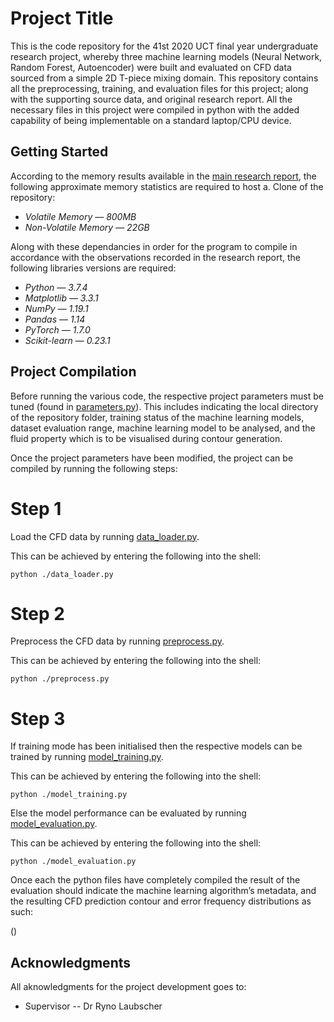 # Project Title

This is the code repository for the 41st 2020 UCT final year undergraduate research project, whereby three machine learning models (Neural Network, Random Forest, Autoencoder) were built and evaluated on CFD data sourced from a simple 2D T-piece mixing domain. This repository contains all the preprocessing, training, and evaluation files for this project; along with the supporting source data, and original research report. All the necessary files in this project were compiled in python with the added capability of being implementable on a standard laptop/CPU device.


## Getting Started

According to the memory results available in the [main research report](https://github.com/Daniel-Ferrini/Undergraduate_Research_Project/blob/main/Undergraduate_Report.pdf), the following approximate memory statistics are required to host a. Clone of the repository:

* *Volatile Memory* — *800MB*
* *Non-Volatile Memory* — *22GB*

Along with these dependancies in order for the program to compile in accordance with the observations recorded in the research report, the following libraries versions are required:

* *Python* — *3.7.4*
* *Matplotlib* — *3.3.1* 
* *NumPy* — *1.19.1* 
* *Pandas* — *1.14* 
* *PyTorch* — *1.7.0* 
* *Scikit-learn* — *0.23.1*

## Project Compilation

Before running the various code, the respective project parameters must be tuned (found in [parameters.py](https://github.com/Daniel-Ferrini/Undergraduate_Research_Project/blob/main/Parameters.py)). This includes indicating the local directory of the repository folder, training status of the machine learning models, dataset evaluation range, machine learning model to be analysed, and the fluid property which is to be visualised during contour generation.

Once the project parameters have been modified, the project can be compiled by running the following steps:

# Step 1 
Load the CFD data by running [data_loader.py](https://github.com/Daniel-Ferrini/Undergraduate_Research_Project/blob/main/data_loader.py).

This can be achieved by entering the following into the shell:
```
python ./data_loader.py
```

# Step 2 
Preprocess the CFD data by running [preprocess.py](https://github.com/Daniel-Ferrini/Undergraduate_Research_Project/blob/main/preprocessing.py).

This can be achieved by entering the following into the shell:
```
python ./preprocess.py
```

# Step 3
If training mode has been initialised then the respective models can be trained by running [model_training.py](https://github.com/Daniel-Ferrini/Undergraduate_Research_Project/blob/main/model_training.py).

This can be achieved by entering the following into the shell:
```
python ./model_training.py
```

Else the model performance can be evaluated by running [model_evaluation.py](https://github.com/Daniel-Ferrini/Undergraduate_Research_Project/blob/main/model_evaluation.py).

This can be achieved by entering the following into the shell:
```
python ./model_evaluation.py
```

Once each the python files have completely compiled the result of the evaluation should indicate the machine learning algorithm’s metadata, and the resulting CFD prediction contour and error frequency distributions as such:


()

## Acknowledgments
All aknowledgments for the project development goes to: 

* Supervisor -- Dr Ryno Laubscher

